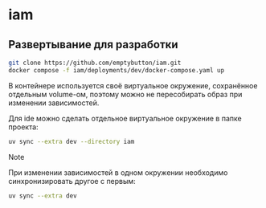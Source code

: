 # iam
<!--
[![CI](https://github.com/pizza-something/iam/actions/workflows/ci.yml/badge.svg)](https://github.com/pizza-something/iam/actions?query=workflow%3ACI)
[![CD](https://github.com/pizza-something/iam/actions/workflows/cd.yml/badge.svg)](https://github.com/pizza-something/iam/actions/workflows/cd.yaml)
[![GitHub Release](https://img.shields.io/github/v/release/pizza-something/iam?style=flat&logo=github&labelColor=%23282e33&color=%237c73ff)](https://github.com/pizza-something/iam/releases)
[![Lines](https://img.shields.io/endpoint?url=https%3A%2F%2Fghloc.vercel.app%2Fapi%pizza-something%iam%2Fbadge%3Ffilter%3D.py&logo=python&label=lines&color=blue)](https://github.com/search?q=repo%3Aemptybutton%2effect+language%3APython+&type=code)
-->

## Развертывание для разработки
```bash
git clone https://github.com/emptybutton/iam.git
docker compose -f iam/deployments/dev/docker-compose.yaml up
```

В контейнере используется своё виртуальное окружение, сохранённое отдельным volume-ом, поэтому можно не пересобирать образ при изменении зависимостей.

Для ide можно сделать отдельное виртуальное окружение в папке проекта:
```bash
uv sync --extra dev --directory iam
```

> [!NOTE]
> При изменении зависимостей в одном окружении необходимо синхронизировать другое с первым:
> ```bash
> uv sync --extra dev
> ```
